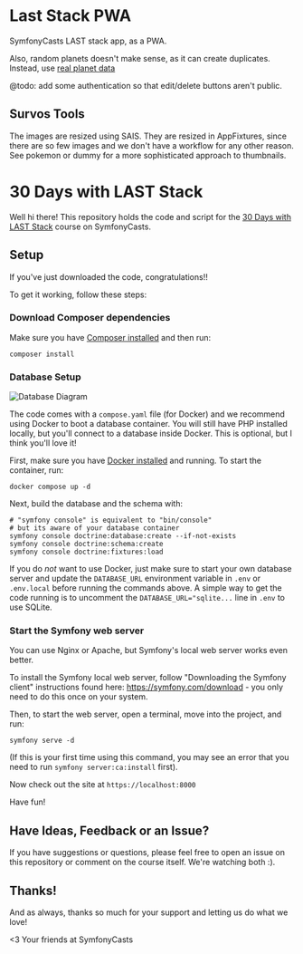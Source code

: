 # Last Stack PWA

SymfonyCasts LAST stack app, as a PWA.

Also, random planets doesn't make sense, as it can create duplicates.  Instead, use [real planet data](https://raw.githubusercontent.com/Lazzaro83/Solar-System/master/planets.json)

@todo: add some authentication so that edit/delete buttons aren't public.

## Survos Tools

The images are resized using SAIS.  They are resized in AppFixtures, since there are so few images and we don't have a workflow for any other reason.  See pokemon or dummy for a more sophisticated approach to thumbnails.

# 30 Days with LAST Stack

Well hi there! This repository holds the code and script for the
[30 Days with LAST Stack](https://symfonycasts.com/screencast/30-days-last)
course on SymfonyCasts.

## Setup

If you've just downloaded the code, congratulations!!

To get it working, follow these steps:

### Download Composer dependencies

Make sure you have [Composer installed](https://getcomposer.org/download/)
and then run:

```
composer install
```

### Database Setup

![Database Diagram](assets/db.svg)


The code comes with a `compose.yaml` file (for Docker) and we recommend using
Docker to boot a database container. You will still have PHP installed
locally, but you'll connect to a database inside Docker. This is optional,
but I think you'll love it!

First, make sure you have [Docker installed](https://docs.docker.com/get-docker/)
and running. To start the container, run:

```
docker compose up -d
```

Next, build the database and the schema with:

```
# "symfony console" is equivalent to "bin/console"
# but its aware of your database container
symfony console doctrine:database:create --if-not-exists
symfony console doctrine:schema:create
symfony console doctrine:fixtures:load
```

If you do *not* want to use Docker, just make sure to start your own
database server and update the `DATABASE_URL` environment variable in
`.env` or `.env.local` before running the commands above. A simple way
to get the code running is to uncomment the `DATABASE_URL="sqlite...`
line in `.env` to use SQLite.

### Start the Symfony web server

You can use Nginx or Apache, but Symfony's local web server
works even better.

To install the Symfony local web server, follow
"Downloading the Symfony client" instructions found
here: https://symfony.com/download - you only need to do this
once on your system.

Then, to start the web server, open a terminal, move into the
project, and run:

```
symfony serve -d
```

(If this is your first time using this command, you may see an
error that you need to run `symfony server:ca:install` first).

Now check out the site at `https://localhost:8000`

Have fun!

## Have Ideas, Feedback or an Issue?

If you have suggestions or questions, please feel free to open an issue
on this repository or comment on the course itself. We're watching both :).

## Thanks!

And as always, thanks so much for your support and letting us do what we love!

<3 Your friends at SymfonyCasts
